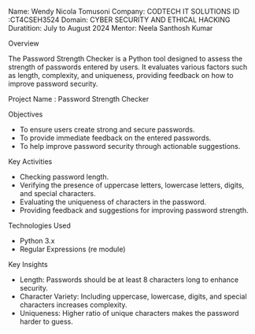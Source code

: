 Name: Wendy Nicola Tomusoni
Company: CODTECH IT SOLUTIONS
ID :CT4CSEH3524
Domain: CYBER SECURITY AND ETHICAL HACKING
Duratition: July to August 2024
Mentor: Neela Santhosh Kumar 



Overview

The Password Strength Checker is a Python tool designed to assess the strength of passwords entered by users. It evaluates various factors such as length, complexity, and uniqueness, providing feedback on how to improve password security.


Project Name :  Password Strength Checker

Objectives

- To ensure users create strong and secure passwords.
- To provide immediate feedback on the entered passwords.
- To help improve password security through actionable suggestions.

 Key Activities

- Checking password length.
- Verifying the presence of uppercase letters, lowercase letters, digits, and special characters.
- Evaluating the uniqueness of characters in the password.
- Providing feedback and suggestions for improving password strength.

Technologies Used

- Python 3.x
- Regular Expressions (re module)

Key Insights

- Length: Passwords should be at least 8 characters long to enhance security.
- Character Variety: Including uppercase, lowercase, digits, and special characters increases complexity.
- Uniqueness: Higher ratio of unique characters makes the password harder to guess.
